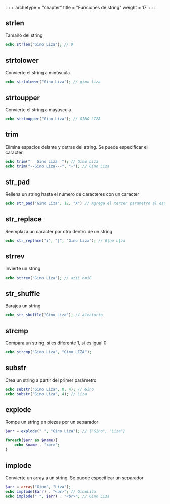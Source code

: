 +++
archetype = "chapter"
title = "Funciones de string"
weight = 17
+++

## strlen
Tamaño del string
```php
echo strlen("Gino Liza"); // 9
```
## strtolower
Convierte el string a minúscula
```php
echo strtolower("Gino Liza"); // gino liza
```
## strtoupper
Convierte el string a mayúscula
```php
echo strtoupper("Gino Liza"); // GINO LIZA
```
## trim
Elimina espacios delante y detras del string. Se puede especificar el caracter. 
```php
echo trim("   Gino Liza  "); // Gino Liza
echo trim("--Gino Liza---", "-"); // Gino Liza
```
## str_pad
Rellena un string hasta el número de caracteres con un caracter
```php
echo str_pad("Gino Liza", 12, "X") // Agrega el tercer parametro al espacio faltante
```
## str_replace
Reemplaza un caracter por otro dentro de un string
```php
echo str_replace("i", "|", "Gino Liza"); // G|no L|za
```
## strrev
Invierte un string
```php
echo strrev("Gino Liza"); // aziL oniG
```
## str_shuffle
Barajea un string
```php
echo str_shuffle("Gino Liza"); // aleatorio
```
## strcmp
Compara un string, si es diferente 1, si es igual 0
```php
echo strcmp("Gino Liza", "Gino LIZA");
```
## substr
Crea un string a partir del primer parámetro
```php
echo substr("Gino Liza", 0, 4); // Gino
echo substr("Gino Liza", 4); // Liza
```
## explode
Rompe un string en piezas por un separador
```php
$arr = explode(" ", "Gino Liza"); // {"Gino", "Liza"}

foreach($arr as $name){
    echo $name . "<br>";
}
```
## implode
Convierte un array a un string. Se puede especificar un separador
```php
$arr = array("Gino", "Liza");
echo implode($arr) . "<br>"; // GinoLiza
echo implode(" ", $arr) . "<br>"; // Gino Liza
```